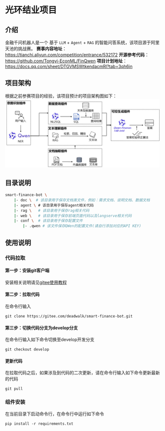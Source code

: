 # 光环结业项目

## 介绍
金融千问机器人是一个 基于 `LLM` + `Agent` + `RAG` 的智能问答系统，该项目源于阿里天池的挑战赛。
**赛事内容地址**：https://tianchi.aliyun.com/competition/entrance/532172
**开源参考代码**：https://github.com/Tongyi-EconML/FinQwen
**项目计划地址**：https://docs.qq.com/sheet/DTGVMSWtkendacmRl?tab=3qh6in


## 项目架构
根据之前参赛项目的经验，该项目预计的项目架构图如下：
![](doc/framework_1.jpg)


## 目录说明

```bash
smart-finance-bot \
    |- doc \  # 该目录用于保存文档类文件，例如：需求文档、说明文档、数据文档
    |- agent \ # 该目录用于保存agent相关代码
    |- rag \   # 该目录用于保存rag相关代码
    |- web \   # 该目录用于保存前端页面代码以及langserve相关代码
    |- conf \  # 该目录用于保存配置文件
        |- .qwen # 该文件保存QWen的配置文件(请自行添加对应的API KEY)
```

## 使用说明

### 代码拉取

#### 第一步：安装git客户端

安装相关说明请见[gitee使用教程](https://blog.csdn.net/weixin_50470247/article/details/133585369)

#### 第二步：拉取代码

在命令行输入

```shell
git clone https://gitee.com/deadwalk/smart-finance-bot.git
```

#### 第三步：切换代码分支为develop分支

在命令行输入如下命令切换至develop开发分支

```shell
git checkout develop
```

#### 更新代码

在拉取代码之后，如果涉及到代码的二次更新，请在命令行输入如下命令更新最新的代码

```shell
git pull
```


### 组件安装

在当前目录下启动命令行，在命令行中运行如下命令

```shell script
pip install -r requirements.txt
```

